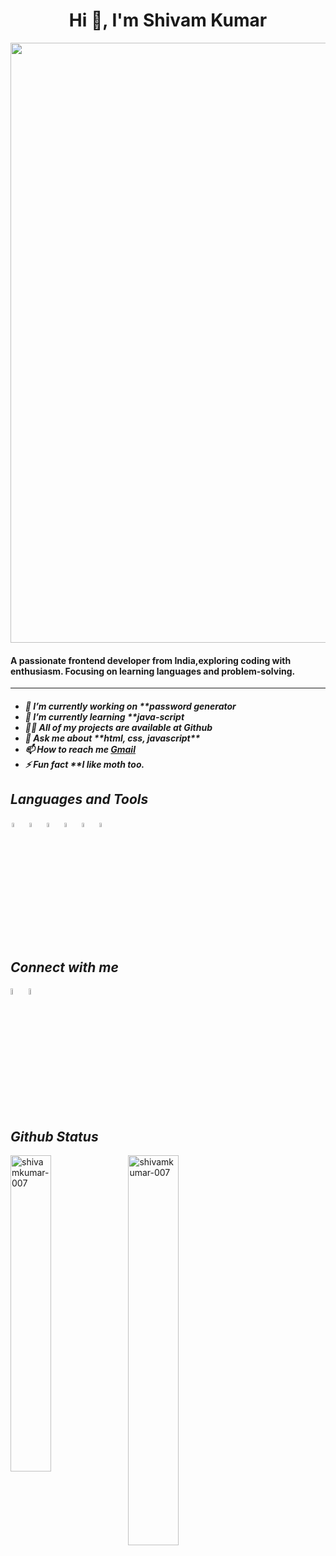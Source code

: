 <h1 align="center">Hi 👋, I'm Shivam Kumar</h1>
<img src="https://user-images.githubusercontent.com/74038190/221352995-5ac18bdf-1a19-4f99-bbb6-77559b220470.gif" align="center" style="width:100vw">
<h4>A passionate frontend developer from India,exploring coding with enthusiasm. Focusing on learning languages and problem-solving.</h4>

---
<h5>
 <ul>
  <li>🔭 I’m currently working on **password generator</li>
  <li>🌱 I’m currently learning **java-script</li>
  <li>👨‍💻 All of my projects are available at Github</li>
  <li>💬 Ask me about **html, css, javascript**</li>
  <li>📫 How to reach me <a href="mailto:shivamkumar9891520@gmail.com">Gmail</a></li>
  <li>⚡ Fun fact **I like moth too.</li>
 </ul>
</h5>


## *Languages and Tools*
<p align="left">
<img alt="html5" src="https://user-images.githubusercontent.com/74038190/238200426-29fd6286-4e7b-4d6c-818f-c4765d5e39a9.gif" width="4%" style="margin:2px;"/>
<img alt="css3" src="https://user-images.githubusercontent.com/74038190/238200428-67f477ed-6624-42da-99f0-1a7b1a16eecb.gif" width="4%" style="margin:2px;"/>
<img alt="javascript" src="https://user-images.githubusercontent.com/74038190/212257454-16e3712e-945a-4ca2-b238-408ad0bf87e6.gif" width="4%" style="margin:2px;"/>
<img alt= "git" src="https://user-images.githubusercontent.com/74038190/212257465-7ce8d493-cac5-494e-982a-5a9deb852c4b.gif" width="4%" style="margin:2px;"/>
<img alt= "git" src="https://user-images.githubusercontent.com/74038190/212257468-1e9a91f1-b626-4baa-b15d-5c385dfa7ed2.gif" width="4%" style="margin:2px;"/>
<img alt= "git" src="https://user-images.githubusercontent.com/74038190/212281775-b468df30-4edc-4bf8-a4ee-f52e1aaddc86.gif" width="4%" style="margin:2px;"/>
 <br/>
</p>
 <br/>

## *Connect with me*
<p align="left"> 
<a href="https://www.linkedin.com/in/shivam-kumar-418084289/"><img width="5%" src="https://user-images.githubusercontent.com/74038190/235294012-0a55e343-37ad-4b0f-924f-c8431d9d2483.gif"/></a>
<a href="https://twitter.com/shiva8882083183"><img width="5%" src="https://user-images.githubusercontent.com/74038190/235294011-b8074c31-9097-4a65-a594-4151b58743a8.gif"/></a>
</p>

## *Github Status*
<p><img align="left" width="36%" src="https://github-readme-stats.vercel.app/api/top-langs?username=shivamkumar-007&show_icons=true&locale=en&layout=compact&theme=dark" alt="shivamkumar-007" /></p>
<p>&nbsp;<img align="center" width="40%" src="https://github-readme-stats.vercel.app/api?username=shivamkumar-007&show_icons=true&locale=en&theme=dark" alt="shivamkumar-007" /></p>


